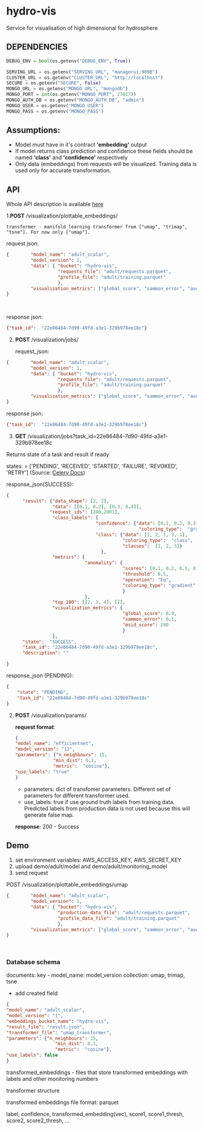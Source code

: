# hydro-vis
Service for visualisation of high dimensional for hydrosphere

## DEPENDENCIES

```python
DEBUG_ENV = bool(os.getenv("DEBUG_ENV", True))

SERVING_URL = os.getenv("SERVING_URL", "managerui:9090")
CLUSTER_URL = os.getenv("CLUSTER_URL", "http://localhost")
SECURE = os.getenv("SECURE", False)
MONGO_URL = os.getenv("MONGO_URL", "mongodb")
MONGO_PORT = int(os.getenv("MONGO_PORT", 27017))
MONGO_AUTH_DB = os.getenv("MONGO_AUTH_DB", "admin")
MONGO_USER = os.getenv("MONGO_USER")
MONGO_PASS = os.getenv("MONGO_PASS")
```

## Assumptions:

- Model must have in it's contract **'embedding'** output
- If model returns class prediction and confidence these fields should be named **'class'** and **'confidence'** respectively
- Only data (embeddings) from requests will be visualized. Training data is used only for accurate transformation. 

## API

Whole API description is available [here](openapi.yaml)

1.**POST** /visualization/plottable_embeddings/<method>

    
    transformer - manifold learning transformer from ["umap", "trimap", "tsne"]. For now only ["umap"].
  
   request json:   
```json
{        "model_name": "adult_scalar",
         "model_version": 1,
         "data": { "bucket": "hydro-vis",
                   "requests_file": "adult/requests.parquet",
                   "profile_file": "adult/training.parquet"
                   },
         "visualization_metrics": ["global_score", "sammon_error", "auc_score", "stability_score", "msid", "clustering"]
}
 
 
```

  response json:
```json
{"task_id":  "22e86484-7d90-49fd-a3e1-329b978ee18c"}
```

2. **POST** /visualization/jobs/<method>

    request_json:
```json
{        "model_name": "adult_scalar",
         "model_version": 1,
         "data": { "bucket": "hydro-vis",
                   "requests_file": "adult/requests.parquet",
                   "profile_file": "adult/training.parquet"
                   },
         "visualization_metrics": ["global_score", "sammon_error", "auc_score", "stability_score", "msid", "clustering"]
}
```

  response json:
```json
{"task_id":  "22e86484-7d90-49fd-a3e1-329b978ee18c"}
```
3. **GET** /visualization/jobs?task_id=22e86484-7d90-49fd-a3e1-329b978ee18c

Returns state of a task and result if ready

states: = ['PENDING', 'RECEIVED', 'STARTED', 'FAILURE', 'REVOKED',  'RETRY'] (Source: [Celery Docs](https://docs.celeryproject.org/en/latest/reference/celery.states.html#all-states))

   response_json(SUCCESS):
```json
{
      "result": {"data_shape": [2, 2],
                 "data": [[0.1, 0.2], [0.3, 0.4]],
                "request_ids": [200,2001],
                 "class_labels": {
                                 "confidence": {"data": [0.1, 0.2, 0.3],
                                                 "coloring_type":  "gradient"},
                                 "class": {"data": [1, 2, 1, 3, 1],
                                           "coloring_type":  "class",
                                           "classes":  [1, 2, 3]}
                                   },
                 "metrics": {
                             "anomality": {
                                           "scores": [0.1, 0.2, 0.5, 0.2],
                                           "threshold": 0.5,
                                           "operation": "Eq",
                                           "coloring_type": "gradient"
                                           }
                             },
                 "top_100": [[2, 3, 4], []],  
                 "visualization_metrics": {
                                           "global_score": 0.9,
                                           "sammon_error": 0.1,
                                           "msid_score": 200
                                           }
                 },
      "state":  "SUCCESS",
      "task_id": "22e86484-7d90-49fd-a3e1-329b978ee18c",
      "description": ""

}
```

   response_json (PENDING):
```json
{
    "state": "PENDING",
    "task_id": "22e86484-7d90-49fd-a3e1-329b978ee18c"
}
```

2. **POST** /visualization/params/<method>
  
    **request format**:
    ```json
   {
   "model_name": "efficientnet",
   "model_version": "12",
   "parameters": {"n_neighbours": 15,
                  "min_dist": 0.1,
                  "metric":  "cosine"},
   "use_labels": "true"
    }
    ```
   
   - parameters: dict of transfomer parameters. Different set of parameters for different transformer used.
   - use_labels: true if use ground truth labels from training data. Predicted labels from production data is not
   used because this will generate false map. 
   
    **response**:
    200 - Success
    



## Demo
1. set environment variables: AWS_ACCESS_KEY, AWS_SECRET_KEY
2. upload demo/adult/model and demo/adult/monitoring_model
2. send request 

POST /visualization/plottable_embeddings/umap

```json
{        "model_name": "adult_scalar",
         "model_version": 1,
         "data": { "bucket": "hydro-vis",
                   "production_data_file": "adult/requests.parquet",
                   "profile_data_file": "adult/training.parquet"
                   },
         "visualization_metrics": ["global_score", "sammon_error", "auc_score", "stability_score", "msid", "clustering"]
}
 
 
```

### Database schema 

documents: key - model_name: model_version
collection: umap, trimap, tsne

- add created field

```json
{
"model_name": "adult_scalar",
"model_version": "1",
"embeddings_bucket_name": "hydro-vis",
"result_file": "result.json",
"transformer_file": "umap_transformer",
"parameters": {"n_neighbours": 15,
                  "min_dist": 0.1,
                  "metric":  "cosine"},
"use_labels": false
}
```
transformed_embeddings - files that store transformed embeddings with labels and other monitoring numbers

transformer structure


transformed embeddings file format:
parquet

label, confidence, transformed_embedding(vec), score1, score1_thresh, score2, score2_thresh, …
 